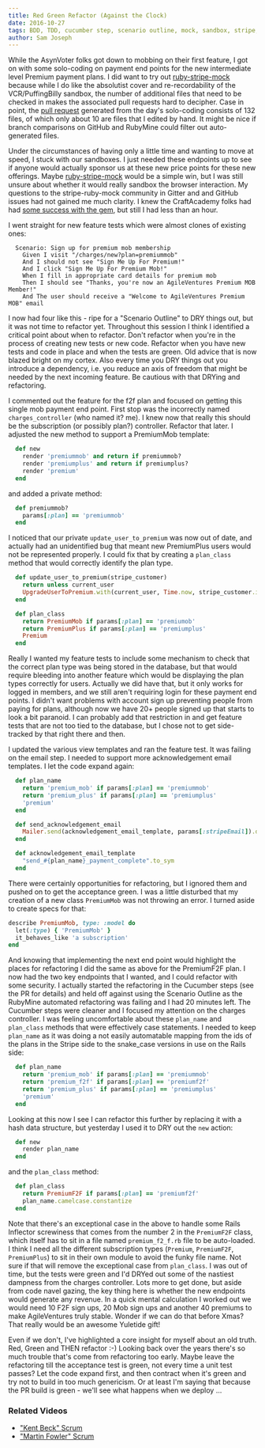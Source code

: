 ```yaml
---
title: Red Green Refactor (Against the Clock)
date: 2016-10-27
tags: BDD, TDD, cucumber step, scenario outline, mock, sandbox, stripe, rails, models, inflector
author: Sam Joseph
---
```


While the AsynVoter folks got down to mobbing on their first feature, I got on with some solo-coding on payment end points for the new intermediate level Premium payment plans.  I did want to try out [ruby-stripe-mock](https://github.com/rebelidealist/stripe-ruby-mock) because while I do like the absolutist cover and re-recordability of the VCR/PuffingBilly sandbox, the number of additional files that need to be checked in makes the associated pull requests hard to decipher.  Case in point, the [pull request](https://github.com/AgileVentures/WebsiteOne/pull/1366) generated from the day's solo-coding consists of 132 files, of which only about 10 are files that I edited by hand.  It might be nice if branch comparisons on GitHub and RubyMine could filter out auto-generated files.

Under the circumstances of having only a little time and wanting to move at speed, I stuck with our sandboxes.  I just needed these endpoints up to see if anyone would actually sponsor us at these new price points for these new offerings.  Maybe [ruby-stripe-mock](https://github.com/rebelidealist/stripe-ruby-mock) would be a simple win, but I was still unsure about whether it would really sandbox the browser interaction.  My questions to the stripe-ruby-mock community in Gitter and and GitHub issues had not gained me much clarity.  I knew the CraftAcademy folks had had [some success with the gem](https://medium.com/craft-academy/keeping-it-simple-3e7d9b186015#.cvnpccp1f), but still I had less than an hour.

I went straight for new feature tests which were almost clones of existing ones:

```gherkin
  Scenario: Sign up for premium mob membership
    Given I visit "/charges/new?plan=premiummob"
    And I should not see "Sign Me Up For Premium!"
    And I click "Sign Me Up For Premium Mob!"
    When I fill in appropriate card details for premium mob
    Then I should see "Thanks, you're now an AgileVentures Premium MOB Member!"
    And The user should receive a "Welcome to AgileVentures Premium MOB" email
```

I now had four like this - ripe for a "Scenario Outline" to DRY things out, but it was not time to refactor yet.  Throughout this session I think I identified a critical point about when to refactor.  Don't refactor when you're in the process of creating new tests or new code.  Refactor when you have new tests and code in place and when the tests are green.  Old advice that is now blazed bright on my cortex.  Also every time you DRY things out you introduce a dependency, i.e. you reduce an axis of freedom that might be needed by the next incoming feature.  Be cautious with that DRYing and refactoring.

I commented out the feature for the f2f plan and focused on getting this single mob payment end point.  First stop was the incorrectly named `charges_controller` (who named it? me).  I knew now that really this should be the subscription (or possibly plan?) controller.  Refactor that later.  I adjusted the new method to support a PremiumMob template:

```rb
  def new
    render 'premiummob' and return if premiummob?
    render 'premiumplus' and return if premiumplus?
    render 'premium'
  end
```

and added a private method:

```rb
  def premiummob?
    params[:plan] == 'premiummob'
  end
```

I noticed that our private `update_user_to_premium` was now out of date, and actually had an unidentified bug that meant new PremiumPlus users would not be represented properly.  I could fix that by creating a `plan_class` method that would correctly identify the plan type.  

```rb
  def update_user_to_premium(stripe_customer)
    return unless current_user
    UpgradeUserToPremium.with(current_user, Time.now, stripe_customer.id, PaymentSource::Stripe, plan_class)
  end

  def plan_class
    return PremiumMob if params[:plan] == 'premiumob'
    return PremiumPlus if params[:plan] == 'premiumplus'
    Premium
  end
```

Really I wanted my feature tests to include some mechanism to check that the correct plan type was being stored in the database, but that would require bleeding into another feature which would be displaying the plan types correctly for users.  Actually we did have that, but it only works for logged in members, and we still aren't requiring login for these payment end points.  I didn't want problems with account sign up preventing people from paying for plans, although now we have 20+ people signed up that starts to look a bit paranoid.  I can probably add that restriction in and get feature tests that are not too tied to the database, but I chose not to get side-tracked by that right there and then.

I updated the various view templates and ran the feature test. It was failing on the email step.  I needed to support more acknowledgement email templates.  I let the code expand again:

```rb
  def plan_name
    return 'premium_mob' if params[:plan] == 'premiummob'
    return 'premium_plus' if params[:plan] == 'premiumplus'
    'premium'
  end

  def send_acknowledgement_email
    Mailer.send(acknowledgement_email_template, params[:stripeEmail]).deliver_now
  end

  def acknowledgement_email_template
    "send_#{plan_name}_payment_complete".to_sym
  end
```

There were certainly opportunities for refactoring, but I ignored them and pushed on to get the acceptance green.  I was a little disturbed that my creation of a new class `PremiumMob` was not throwing an error.  I turned aside to create specs for that:

```rb
describe PremiumMob, type: :model do
  let(:type) { 'PremiumMob' }
  it_behaves_like 'a subscription'
end
```

And knowing that implementing the next end point would highlight the places for refactoring I did the same as above for the PremiumF2F plan.  I now had the two key endpoints that I wanted, and I could refactor with some security.  I actually started the refactoring in the Cucumber steps (see the PR for details) and held off against using the Scenario Outline as the RubyMine automated refactoring was failing and I had 20 minutes left.  The Cucumber steps were cleaner and I focused my attention on the charges controller.  I was feeling uncomfortable about these `plan_name` and `plan_class` methods that were effectively case statements.  I needed to keep `plan_name` as it was doing a not easily automatable mapping from the ids of the plans in the Stripe side to the snake_case versions in use on the Rails side:

```rb
  def plan_name
    return 'premium_mob' if params[:plan] == 'premiummob'
    return 'premium_f2f' if params[:plan] == 'premiumf2f'
    return 'premium_plus' if params[:plan] == 'premiumplus'
    'premium'
  end
```

Looking at this now I see I can refactor this further by replacing it with a hash data structure, but yesterday I used it to DRY out the `new` action:

```rb
  def new
    render plan_name
  end
```

and the `plan_class` method:

```rb
  def plan_class
    return PremiumF2F if params[:plan] == 'premiumf2f'
    plan_name.camelcase.constantize
  end
```

Note that there's an exceptional case in the above to handle some Rails Inflector screwiness that comes from the number 2 in the `PremiumF2F` class, which itself has to sit in a file named `premium_f2_f.rb` file to be auto-loaded.  I think I need all the different subscription types (`Premium`, `PremiumF2F`, `PremiumPlus`) to sit in their own module to avoid the funky file name.  Not sure if that will remove the exceptional case from `plan_class`.  I was out of time, but the tests were green and I'd DRYed out some of the nastiest dampness from the charges controller.  Lots more to get done, but aside from code navel gazing, the key thing here is whether the new endpoints would generate any revenue.  In a quick mental calculation I worked out we would need 10 F2F sign ups, 20 Mob sign ups and another 40 premiums to make AgileVentures truly stable. Wonder if we can do that before Xmas?  That really would be an awesome Yuletide gift!  

Even if we don't, I've highlighted a core insight for myself about an old truth.  Red, Green and THEN refactor :-) Looking back over the years there's so much trouble that's come from refactoring too early.  Maybe leave the refactoring till the acceptance test is green, not every time a unit test passes?  Let the code expand first, and then contract when it's green and try not to build in too much genericism.  Or at least I'm saying that because the PR build is green - we'll see what happens when we deploy ...

### Related Videos

* ["Kent Beck" Scrum](https://www.youtube.com/watch?v=1QPgTuAkzUE)
* ["Martin Fowler" Scrum](https://www.youtube.com/watch?v=I8njkwFwTRc)




 

